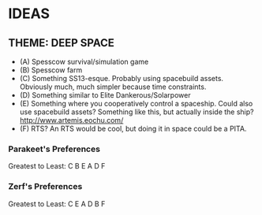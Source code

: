 # IDEAS

## THEME: DEEP SPACE

- (A) Spesscow survival/simulation game
- (B) Spesscow farm
- (C) Something SS13-esque. Probably using spacebuild assets. Obviously much, much simpler because time constraints.
- (D) Something similar to Elite Dankerous/Solarpower
- (E) Something where you cooperatively control a spaceship. Could also use spacebuild assets? Something like this, but actually inside the ship? http://www.artemis.eochu.com/
- (F) RTS? An RTS would be cool, but doing it in space could be a PITA.

### Parakeet's Preferences
Greatest to Least: C B E A D F

### Zerf's Preferences
Greatest to Least: C E A D B F
